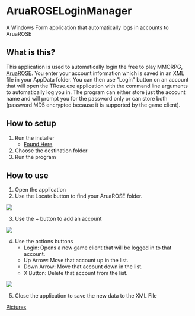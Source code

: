 # AruaROSELoginManager
A Windows Form application that automatically logs in accounts to AruaROSE

## What is this?
This application is used to automatically login the free to play MMORPG, [AruaROSE](http://www.aruarose.com). You enter your account information which is saved in an XML file in your AppData folder. You can then use "Login" button on an account that will open the TRose.exe application with the command line arguments to automatically log you in. The program can either store just the account name and will prompt you for the password only or can store both (password MD5 encrypted because it is supported by the game client).

## How to setup
1. Run the installer
	+ [Found Here]()
2. Choose the destination folder
3. Run the program

## How to use
1. Open the application
2. Use the Locate button to find your AruaROSE folder.

![](http://i.imgur.com/H1EWFsa.png)

3. Use the + button to add an account

![](http://i.imgur.com/8ntVdtM.png)

4. Use the actions buttons
	+ Login: Opens a new game client that will be logged in to that account.
  	+ Up Arrow: Move that account up in the list.
  	+ Down Arrow: Move that account down in the list.
  	+ X Button: Delete that account from the list.

![](http://i.imgur.com/nl2Xczr.png)

5. Close the application to save the new data to the XML File

[Pictures](http://imgur.com/a/F66iz)
